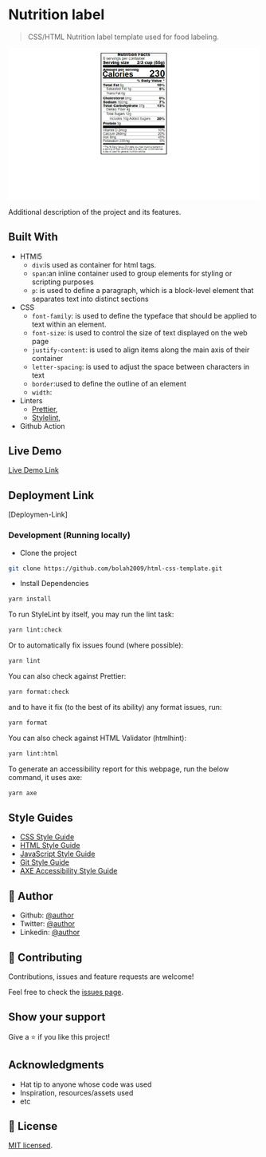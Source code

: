 # Nutrition label

> CSS/HTML Nutrition label template used for food labeling.

![08-fcc-Nutrition-Lable](image.png)

Additional description of the project and its features.

## Built With

- HTMl5
  - `div`:is used as container for html tags.
  - `span`:an inline container used to group elements for styling or scripting purposes
  - `p`: is used to define a paragraph, which is a block-level element that separates text into distinct sections
- CSS
  - `font-family`: is used to define the typeface that should be applied to text within an element.
  - `font-size`: is used to control the size of text displayed on the web page
  - `justify-content`: is used to align items along the main axis of their container
  - `letter-spacing`: is used to adjust the space between characters in text
  - `border`:used to define the outline of an element
  - `width`:
- Linters
  - [Prettier](https://prettier.io/),
  - [Stylelint](https://stylelint.io/),
- Github Action

## Live Demo

[Live Demo Link](https://livedemo.com)

## Deployment Link

[Deploymen-Link]

### Development (Running locally)

- Clone the project

```bash
git clone https://github.com/bolah2009/html-css-template.git

```

- Install Dependencies

```bash
yarn install
```

To run StyleLint by itself, you may run the lint task:

```bash
yarn lint:check
```

Or to automatically fix issues found (where possible):

```bash
yarn lint
```

You can also check against Prettier:

```bash
yarn format:check
```

and to have it fix (to the best of its ability) any format issues, run:

```bash
yarn format
```

You can also check against HTML Validator (htmlhint):

```bash
yarn lint:html
```

To generate an accessibility report for this webpage, run the below command, it uses axe:

```bash
yarn axe
```

## Style Guides

- [CSS Style Guide](http://udacity.github.io/frontend-nanodegree-styleguide/css.html)
- [HTML Style Guide](http://udacity.github.io/frontend-nanodegree-styleguide/index.html)
- [JavaScript Style Guide](http://udacity.github.io/frontend-nanodegree-styleguide/javascript.html)
- [Git Style Guide](https://udacity.github.io/git-styleguide/)
- [AXE Accessibility Style Guide](https://dequeuniversity.com/rules/axe/html/4.7)

## 👤 Author

- Github: [@author](https://github.com/author)
- Twitter: [@author](https://twitter.com/author)
- Linkedin: [@author](https://www.linkedin.com/in/author/)

## 🤝 Contributing

Contributions, issues and feature requests are welcome!

Feel free to check the [issues page](../../issues).

## Show your support

Give a ⭐️ if you like this project!

## Acknowledgments

- Hat tip to anyone whose code was used
- Inspiration, resources/assets used
- etc

## 📝 License

[MIT licensed](./LICENSE).
